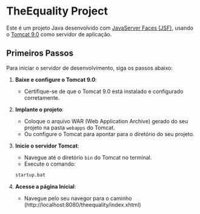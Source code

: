 # TheEquality Project

Este é um projeto Java desenvolvido com [JavaServer Faces (JSF)](https://javaee.github.io/javaee-spec/javaserverfaces.html), usando o [Tomcat 9.0](https://tomcat.apache.org/download-90.cgi) como servidor de aplicação.

## Primeiros Passos

Para iniciar o servidor de desenvolvimento, siga os passos abaixo:

1. **Baixe e configure o Tomcat 9.0**:
   - Certifique-se de que o Tomcat 9.0 está instalado e configurado corretamente.

2. **Implante o projeto**:
   - Coloque o arquivo WAR (Web Application Archive) gerado do seu projeto na pasta `webapps` do Tomcat.
   - Ou configure o Tomcat para apontar para o diretório do seu projeto.

3. **Inicie o servidor Tomcat**:
   - Navegue até o diretório `bin` do Tomcat no terminal.
   - Execute o comando:

   ```bash
   startup.bat

4. **Acesse a página Inicial**:
   - Navegue pelo seu navegor para o caminho (http://localhost:8080/theequality/index.xhtml)
   
